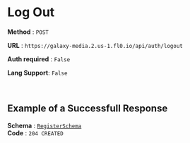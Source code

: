 # Log Out

**Method** : `POST`

**URL** : `https://galaxy-media.2.us-1.fl0.io/api/auth/logout`

**Auth required** : `False`

**Lang Support**: `False`

<br />

## Example of a Successfull Response

**Schema** : [`RegisterSchema`](./schema.md#RegisterSchema) <br />
**Code** : `204 CREATED` <br />

<br />

